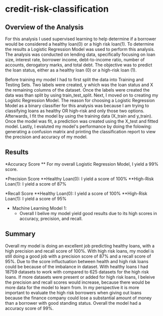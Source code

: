 # credit-risk-classification

## Overview of the Analysis

For this analysis I used supervised learning to help determine if a borrower would be considered a healthy loan(0) or a high risk loan(1). To determine the results a Logistic Regression Model was used to perform this analysis. The analysis was conducted on lending data, specifically focusing on loan size, interest rate, borrower income, debt-to-income ratio, number of accounts, derogatory marks, and total debt. The objective was to predict the loan status, either as a healthy loan (0) or a high-risk loan (1). 

Before training my model I had to first split the data into Training and Testing Sets. Two labels were created, y which was the loan status and X the remaining columns of the dataset. Once the labels were created the data was than split by using train_test_split. 
Next, I moved on to creating my Logistic Regression Model. The reason for choosing a Logistic Regression Model as a binary classifier for this analysis was because I am trying to classifying loans as healthy OR high-risk and only those two options. Afterwards, I fit the model by using the training data (X_train and y_train). Once the model was fit, a prediction was created using the X_test and fitted model. Lastly, I evaluted my model's performance by doing the folowing: generating a confusion matrix and printing the classification report to view the precision and accuracy of my model. 

## Results

*Accuracy Score
   ** For my overall Logistic Regression Model, I yield a 99% score.

*Precision Score
   **Healthy Loan(0): I yield a score of 100%
   **High-Risk Loan(1): I yield a score of 87%

*Recall Score
   **Healthy Loan(0): I yield a score of 100%
   **High-Risk Loan(1): I yield a score of 95%

* Machine Learning Model 1:
    * Overall I belive my model yield good results due to its high scores in accuracy, precision, and recall. 

## Summary

Overall my model is doing an excellent job predicting healthy loans, with a high precision and recall score of 100%. With high risk loans, my model is still doing a good job with a precision score of 87% and a recall score of 95%. Due to the score influctuation between health and high risk loans could be because of the imbalance in dataset. With healthy loans I had 18759 datasets to work with compared to 625 datasets for the high risk loans. If more datasets were present or added for high risk loans, I beleive the precision and recall scores would increase, because there would be more data for the model to learn from. In my perspective it is more important to evaluate the high risk borrowers when giving out loans because the finance company could lose a substantial amount of money than a borrower with good standing status. Overall the model had a accuracy score of 99%. 

